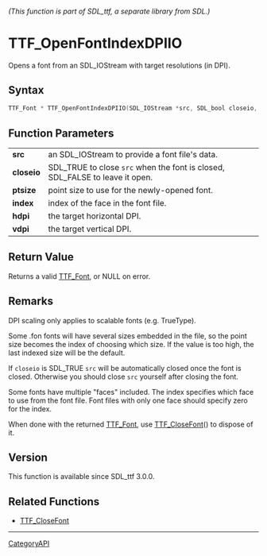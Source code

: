 ###### (This function is part of SDL_ttf, a separate library from SDL.)
# TTF_OpenFontIndexDPIIO

Opens a font from an SDL_IOStream with target resolutions (in DPI).

## Syntax

```c
TTF_Font * TTF_OpenFontIndexDPIIO(SDL_IOStream *src, SDL_bool closeio, int ptsize, long index, unsigned int hdpi, unsigned int vdpi);

```

## Function Parameters

|                 |                                                                              |
| --------------- | ---------------------------------------------------------------------------- |
| **src**         | an SDL_IOStream to provide a font file's data.                               |
| **closeio**     | SDL_TRUE to close `src` when the font is closed, SDL_FALSE to leave it open. |
| **ptsize**      | point size to use for the newly-opened font.                                 |
| **index**       | index of the face in the font file.                                          |
| **hdpi**        | the target horizontal DPI.                                                   |
| **vdpi**        | the target vertical DPI.                                                     |

## Return Value

Returns a valid [TTF_Font](TTF_Font), or NULL on error.

## Remarks

DPI scaling only applies to scalable fonts (e.g. TrueType).

Some .fon fonts will have several sizes embedded in the file, so the point
size becomes the index of choosing which size. If the value is too high,
the last indexed size will be the default.

If `closeio` is SDL_TRUE `src` will be automatically closed once the font
is closed. Otherwise you should close `src` yourself after closing the
font.

Some fonts have multiple "faces" included. The index specifies which face
to use from the font file. Font files with only one face should specify
zero for the index.

When done with the returned [TTF_Font](TTF_Font), use
[TTF_CloseFont](TTF_CloseFont)() to dispose of it.

## Version

This function is available since SDL_ttf 3.0.0.

## Related Functions

* [TTF_CloseFont](TTF_CloseFont)

----
[CategoryAPI](CategoryAPI)

